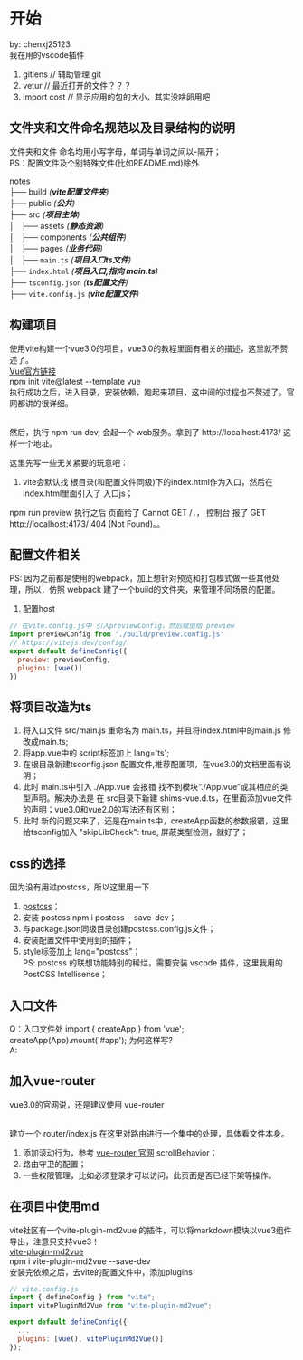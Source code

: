# 开始
  by: chenxj25123<br />
  我在用的vscode插件
  1. gitlens          // 辅助管理 git
  2. vetur            // 最近打开的文件？？？
  3. import cost      // 显示应用的包的大小，其实没啥卵用吧

## 文件夹和文件命名规范以及目录结构的说明

  文件夹和文件 命名均用小写字母，单词与单词之间以-隔开；<br />
  PS：配置文件及个别特殊文件(比如README.md)除外<br />

  notes <br />
  ├── build _(**vite配置文件夹**)_<br />
  ├── public _(**公共**)_<br />
  ├── src _(**项目主体**)_<br />
  │   ├── assets _(**静态资源**)_<br />
  │   ├── components _(**公共组件**)_<br />
  │   ├── pages _(**业务代码**)_<br />
  │   ├── `main.ts` _(**项目入口ts文件**)_<br />
  ├── `index.html` _(**项目入口,指向 main.ts**)_<br />
  ├── `tsconfig.json` _(**ts配置文件**)_<br />
  ├── `vite.config.js` _(**vite配置文件**)_<br />

## 构建项目

  使用vite构建一个vue3.0的项目，vue3.0的教程里面有相关的描述，这里就不赘述了。<br />
  [Vue官方链接](https://v3.cn.vuejs.org/guide/installation.html#vite)<br />
  npm init vite@latest <project-name> --template vue<br />
  执行成功之后，进入目录，安装依赖，跑起来项目，这中间的过程也不赘述了。官网都讲的很详细。<br /><br />

  然后，执行 npm run dev, 会起一个 web服务。拿到了 http://localhost:4173/ 这样一个地址。<br />

  这里先写一些无关紧要的玩意吧：<br />
  1. vite会默认找 根目录(和配置文件同级)下的index.html作为入口，然后在 index.html里面引入了 入口js；


  npm run preview 执行之后 页面给了 Cannot GET /，， 控制台 报了 GET http://localhost:4173/ 404 (Not Found)。。<br />
  
 ## 配置文件相关

  PS: 因为之前都是使用的webpack，加上想针对预览和打包模式做一些其他处理，所以，仿照 webpack 建了一个build的文件夹，来管理不同场景的配置。<br />

  1. 配置host<br />

  ``` js
  // 在vite.config.js中 引入previewConfig，然后赋值给 preview
  import previewConfig from './build/preview.config.js'
  // https://vitejs.dev/config/
  export default defineConfig({
    preview: previewConfig,
    plugins: [vue()]
  })
  ``` 

## 将项目改造为ts

  1. 将入口文件 src/main.js 重命名为 main.ts，并且将index.html中的main.js 修改成main.ts;<br />
  2. 将app.vue中的 script标签加上 lang='ts';<br />
  3. 在根目录新建tsconfig.json 配置文件,推荐配置项，在vue3.0的文档里面有说明；<br />
  4. 此时 main.ts中引入 ./App.vue 会报错 找不到模块“./App.vue”或其相应的类型声明。解决办法是 在 src目录下新建 shims-vue.d.ts，在里面添加vue文件的声明；vue3.0和vue2.0的写法还有区别；<br />
  5. 此时 新的问题又来了，还是在main.ts中，createApp函数的参数报错，这里 给tsconfig加入 "skipLibCheck": true, 屏蔽类型检测，就好了；<br />
  
## css的选择

  因为没有用过postcss，所以这里用一下<br />
  1. [postcss](https://github.com/postcss/postcss)；<br />
  2. 安装 postcss npm i postcss --save-dev；<br />
  3. 与package.json同级目录创建postcss.config.js文件；<br />
  4. 安装配置文件中使用到的插件；<br />
  5. style标签加上 lang="postcss"；<br />
  PS: postcss 的联想功能特别的稀烂，需要安装 vscode 插件，这里我用的 PostCSS Intellisense；<br />

## 入口文件

  Q：入口文件处 import { createApp } from 'vue'; createApp(App).mount('#app'); 为何这样写?<br />
  A: 

## 加入vue-router
  vue3.0的官网说，还是建议使用 vue-router<br /><br />

  建立一个 router/index.js 在这里对路由进行一个集中的处理，具体看文件本身。<br />
  1. 添加滚动行为，参考 [vue-router 官网](https://router.vuejs.org/zh/guide/advanced/scroll-behavior.html) scrollBehavior；<br />
  2. 路由守卫的配置；<br />
  3. 一些权限管理，比如必须登录才可以访问，此页面是否已经下架等操作。<br />

## 在项目中使用md

  vite社区有一个vite-plugin-md2vue 的插件，可以将markdown模块以vue3组件导出，注意只支持vue3！<br />
  [vite-plugin-md2vue](https://github.com/WangXueZhi/vite-plugin-md2vue/blob/main/README_CN.md)<br />
  npm i vite-plugin-md2vue --save-dev<br />
  安装完依赖之后，去vite的配置文件中，添加plugins
  ``` js
  // vite.config.js
  import { defineConfig } from "vite";
  import vitePluginMd2Vue from "vite-plugin-md2vue";

  export default defineConfig({
    ...
    plugins: [vue(), vitePluginMd2Vue()]
  });
  ```